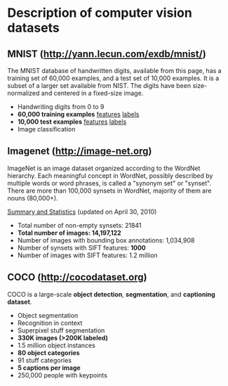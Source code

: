 # Description of computer vision datasets

## MNIST (http://yann.lecun.com/exdb/mnist/)
The MNIST database of handwritten digits, available from this page, has a training set of 60,000 examples, and a test set of 10,000 examples. It is a subset of a larger set available from NIST. The digits have been size-normalized and centered in a fixed-size image.

* Handwriting digits from 0 to 9
* **60,000 training examples** [features](http://yann.lecun.com/exdb/mnist/train-images-idx3-ubyte.gz) [labels](http://yann.lecun.com/exdb/mnist/train-labels-idx1-ubyte.gz)
* **10,000 test examples** [features](http://yann.lecun.com/exdb/mnist/t10k-images-idx3-ubyte.gz) [labels](http://yann.lecun.com/exdb/mnist/t10k-labels-idx1-ubyte.gz)
* Image classification

## Imagenet (http://image-net.org)
ImageNet is an image dataset organized according to the WordNet hierarchy. Each meaningful concept in WordNet, possibly described by multiple words or word phrases, is called a "synonym set" or "synset". There are more than 100,000 synsets in WordNet, majority of them are nouns (80,000+).

[Summary and Statistics](http://image-net.org/about-stats) (updated on April 30, 2010) 

* Total number of non-empty synsets: 21841
* **Total number of images: 14,197,122**
* Number of images with bounding box annotations: 1,034,908
* Number of synsets with SIFT features: **1000**
* Number of images with SIFT features: 1.2 million

## COCO (http://cocodataset.org)
COCO is a large-scale **object detection**, **segmentation**, and **captioning dataset**.

* Object segmentation
* Recognition in context
* Superpixel stuff segmentation
* **330K images (>200K labeled)**
* 1.5 million object instances
* **80 object categories**
* 91 stuff categories
* **5 captions per image**
* 250,000 people with keypoints
